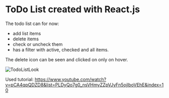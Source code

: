 # ToDo List created with React.js

The todo list can for now:
* add list items
* delete items
* check or uncheck them
* has a filter with active, checked and all items.

The delete icon can be seen and clicked on only on hover.

![TodoListLook](https://user-images.githubusercontent.com/49585854/174680974-37b1e1a9-766d-4fbc-9ce5-0a31492a601f.png)

Used tutorial: https://www.youtube.com/watch?v=pCA4qpQDZD8&list=PLDyQo7g0_nsVHmyZZpVJyFn5ojlboVEhE&index=10
